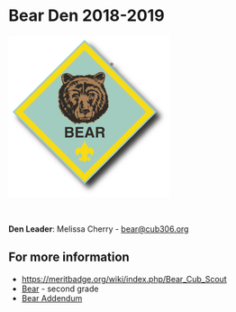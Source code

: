 # Bear Den 2018-2019 #

![alt text](../../images/dens/bear.png "cub scout bear rank")

<br clear="both">

**Den Leader**: Melissa Cherry - [bear@cub306.org](mailto:bear2cub306.org)

## For more information ##

* https://meritbadge.org/wiki/index.php/Bear_Cub_Scout
* [Bear](https://cubscouts.org/library/welcome-to-bear-cub-scouting/) - second grade
* [Bear Addendum](https://filestore.scouting.org/filestore/cubscouts/pdf/Bear_Addendum.pdf)
